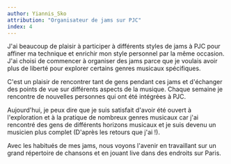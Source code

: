 ```yaml
---
author: Yiannis_Sko
attribution: "Organisateur de jams sur PJC"
index: 4
---
```

J'ai beaucoup de plaisir à participer à différents styles de jams à PJC pour affiner ma technique et enrichir mon style personnel par la même occasion. J'ai choisi de commencer à organiser des jams parce que je voulais avoir plus de liberté pour explorer certains genres musicaux spécifiques.

C'est un plaisir de rencontrer tant de gens pendant ces jams et d'échanger des points de vue sur différents aspects de la musique. Chaque semaine je rencontre de nouvelles personnes qui ont été intégrées à PJC.

Aujourd'hui, je peux dire que je suis satisfait d'avoir été ouvert à l'exploration et à la pratique de nombreux genres musicaux car j'ai rencontré des gens de différents horizons musicaux et je suis devenu un musicien plus complet (D'après les retours que j'ai !). 

Avec les habitués de mes jams, nous voyons l'avenir en travaillant sur un grand répertoire de chansons et en jouant live dans des endroits sur Paris.
